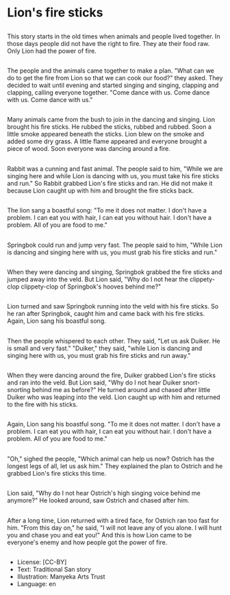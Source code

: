 # Lion's fire sticks

##
This story starts in the old times
when animals and people lived
together. In those days people did
not have the right to fire. They ate
their food raw.
Only Lion had the power of fire.

##
The people and the animals came
together to make a plan. "What can
we do to get the fire from Lion so
that we can cook our food?" they
asked.
They decided to wait until evening
and started singing and singing,
clapping and clapping, calling
everyone together.
"Come dance with us.
Come dance with us.
Come dance with us."

##
Many animals came from the bush
to join in the dancing and singing.
Lion brought his fire sticks. He
rubbed the sticks, rubbed and
rubbed. Soon a little smoke
appeared beneath the sticks. Lion
blew on the smoke and added some
dry grass.
A little flame appeared and
everyone brought a piece of wood.
Soon everyone was dancing around
a fire.

##
Rabbit was a cunning and fast
animal. The people said to him,
"While we are singing here and
while Lion is dancing with us, you
must take his fire sticks and run."
So Rabbit grabbed Lion's fire sticks
and ran. He did not make it because
Lion caught up with him and
brought the fire sticks back.

##
The lion sang a boastful song:
"To me it does not matter.
I don't have a problem.
I can eat you with hair,
I can eat you without hair.
I don't have a problem.
All of you are food to me."

##
Springbok could run and jump very
fast. The people said to him, "While
Lion is dancing and singing here
with us, you must grab his fire
sticks and run."

##
When they were dancing and
singing, Springbok grabbed the fire
sticks and jumped away into the
veld. But Lion said, "Why do I not
hear the clippety-clop clippety-clop
of Springbok's hooves behind me?"

##
Lion turned and saw Springbok
running into the veld with his fire
sticks. So he ran after Springbok,
caught him and came back with his
fire sticks.
Again, Lion sang his boastful song.

##
Then the people whispered to each
other. They said, "Let us ask Duiker.
He is small and very fast." "Duiker,"
they said, "while Lion is dancing
and singing here with us, you must
grab his fire sticks and run away."

##
When they were dancing around the
fire, Duiker grabbed Lion's fire
sticks and ran into the veld. But
Lion said, "Why do I not hear Duiker
snort-snorting behind me as
before?"
He turned around and chased after
little Duiker who was leaping into
the veld. Lion caught up with him
and returned to the fire with his
sticks.

##
Again, Lion sang his boastful song.
"To me it does not matter.
I don't have a problem.
I can eat you with hair,
I can eat you without hair.
I don't have a problem.
All of you are food to me."

##
"Oh," sighed the people, "Which
animal can help us now? Ostrich
has the longest legs of all, let us ask
him." They explained the plan to
Ostrich and he grabbed Lion's fire
sticks this time.

##
Lion said, "Why do I not hear
Ostrich's high singing voice behind
me anymore?" He looked around,
saw Ostrich and chased after him.

##
After a long time, Lion returned with
a tired face, for Ostrich ran too fast
for him. "From this day on," he said,
"I will not leave any of you alone. I
will hunt you and chase you and eat
you!"
And this is how Lion came to be
everyone's enemy and how people
got the power of fire.

##
* License: [CC-BY]
* Text: Traditional San story
* Illustration: Manyeka Arts Trust
* Language: en
